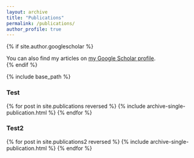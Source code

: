 ```yaml
---
layout: archive
title: "Publications"
permalink: /publications/
author_profile: true
---
```


{% if site.author.googlescholar %}
  <div class="wordwrap">You can also find my articles on <a href="{{site.author.googlescholar}}">my Google Scholar profile</a>.</div>
{% endif %}

{% include base_path %}

<h3> Test </h3>

{% for post in site.publications reversed %}
  {% include archive-single-publication.html %}
{% endfor %}

<h3> Test2 </h3>

{% for post in site.publications2 reversed %}
  {% include archive-single-publication.html %}
{% endfor %}